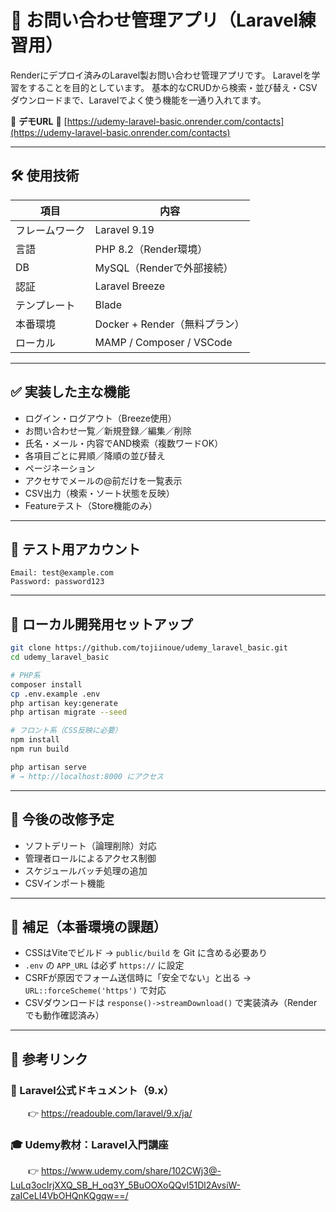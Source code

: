 # 📨 お問い合わせ管理アプリ（Laravel練習用）

Renderにデプロイ済みのLaravel製お問い合わせ管理アプリです。
Laravelを学習をすることを目的としています。
基本的なCRUDから検索・並び替え・CSVダウンロードまで、Laravelでよく使う機能を一通り入れてます。

📎 **デモURL**
🔗 [https://udemy-laravel-basic.onrender.com/contacts](https://udemy-laravel-basic.onrender.com/contacts)

---

## 🛠 使用技術

| 項目      | 内容                       |
| ------- | ------------------------ |
| フレームワーク | Laravel 9.19             |
| 言語      | PHP 8.2（Render環境）        |
| DB      | MySQL（Renderで外部接続）      |
| 認証      | Laravel Breeze           |
| テンプレート  | Blade                    |
| 本番環境    | Docker + Render（無料プラン）   |
| ローカル    | MAMP / Composer / VSCode |

---

## ✅ 実装した主な機能

* ログイン・ログアウト（Breeze使用）
* お問い合わせ一覧／新規登録／編集／削除
* 氏名・メール・内容でAND検索（複数ワードOK）
* 各項目ごとに昇順／降順の並び替え
* ページネーション
* アクセサでメールの@前だけを一覧表示
* CSV出力（検索・ソート状態を反映）
* Featureテスト（Store機能のみ）

---

## 🧪 テスト用アカウント

```
Email: test@example.com
Password: password123
```

---

## 🧱 ローカル開発用セットアップ

```bash
git clone https://github.com/tojiinoue/udemy_laravel_basic.git
cd udemy_laravel_basic

# PHP系
composer install
cp .env.example .env
php artisan key:generate
php artisan migrate --seed

# フロント系（CSS反映に必要）
npm install
npm run build

php artisan serve
# → http://localhost:8000 にアクセス
```

---

## 🔧 今後の改修予定

* ソフトデリート（論理削除）対応
* 管理者ロールによるアクセス制御
* スケジュールバッチ処理の追加
* CSVインポート機能

---

## 📝 補足（本番環境の課題）

* CSSはViteでビルド → `public/build` を Git に含める必要あり
* `.env` の `APP_URL` は必ず `https://` に設定
* CSRFが原因でフォーム送信時に「安全でない」と出る → `URL::forceScheme('https')` で対応
* CSVダウンロードは `response()->streamDownload()` で実装済み（Renderでも動作確認済み）

---
## 🔗 参考リンク
### 📘 Laravel公式ドキュメント（9.x）
  👉 https://readouble.com/laravel/9.x/ja/

### 🎓 Udemy教材：Laravel入門講座
  👉 https://www.udemy.com/share/102CWj3@-LuLq3ocIrjXXQ_SB_H_oq3Y_5BuOOXoQQvl51Dl2AvsiW-zaICeLI4VbOHQnKQgqw==/
